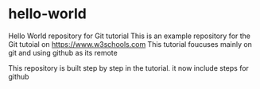 # hello-world
Hello World repository for Git tutorial
This is an example repository for the Git tutoial on https://www.w3schools.com
This tutorial foucuses mainly on git and using github as its remote

This repository is built step by step in the tutorial.
it now include steps for github
